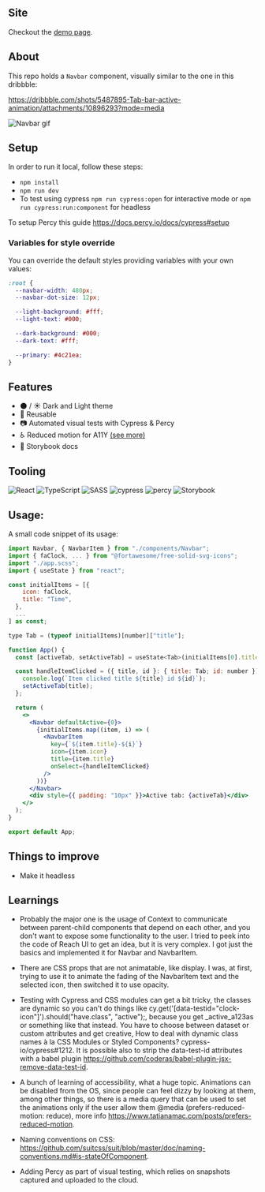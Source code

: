 <!-- README for NPM; the one for GitHub is in .github directory. -->

## Site

Checkout the [demo page](https://alexodan.github.io/navbar-challenge/).

## About

This repo holds a `Navbar` component, visually similar to the one in this dribbble:

https://dribbble.com/shots/5487895-Tab-bar-active-animation/attachments/10896293?mode=media

![Navbar gif](https://media0.giphy.com/media/v1.Y2lkPTc5MGI3NjExYjZ5MHpudjVoeHVnNTdpaDFheWRvZml3bG43M2FxdG9zNHcweWpyZiZlcD12MV9pbnRlcm5hbF9naWZfYnlfaWQmY3Q9Zw/qmHC2pILnevhCXbwq5/giphy.gif)

## Setup

In order to run it local, follow these steps:

- `npm install`
- `npm run dev`
- To test using cypress `npm run cypress:open` for interactive mode or `npm run cypress:run:component` for headless

To setup Percy this guide https://docs.percy.io/docs/cypress#setup

### Variables for style override

You can override the default styles providing variables with your own values:

```css
:root {
  --navbar-width: 480px;
  --navbar-dot-size: 12px;

  --light-background: #fff;
  --light-text: #000;

  --dark-background: #000;
  --dark-text: #fff;

  --primary: #4c21ea;
}
```

## Features

- 🌑 / ☀️ Dark and Light theme
- 🧱 Reusable
- 📷 Automated visual tests with Cypress & Percy
- ♿️ Reduced motion for A11Y [(see more)](https://www.tatianamac.com/posts/prefers-reduced-motion)
- 📑 Storybook docs

## Tooling

![React](https://img.shields.io/badge/react-%2320232a.svg?style=for-the-badge&logo=react&logoColor=%2361DAFB) ![TypeScript](https://img.shields.io/badge/typescript-%23007ACC.svg?style=for-the-badge&logo=typescript&logoColor=white)
![SASS](https://img.shields.io/badge/SASS-hotpink.svg?style=for-the-badge&logo=SASS&logoColor=white)
![cypress](https://img.shields.io/badge/-cypress-%23E5E5E5?style=for-the-badge&logo=cypress&logoColor=058a5e)
![percy](https://img.shields.io/badge/Percy-9E66BF.svg?style=for-the-badge&logo=Percy&logoColor=white)
![Storybook](https://img.shields.io/badge/Storybook-FF4785.svg?style=for-the-badge&logo=Storybook&logoColor=white)

## Usage:

A small code snippet of its usage:

```jsx
import Navbar, { NavbarItem } from "./components/Navbar";
import { faClock, ... } from "@fortawesome/free-solid-svg-icons";
import "./app.scss";
import { useState } from "react";

const initialItems = [{
    icon: faClock,
    title: "Time",
  },
  ...
] as const;

type Tab = (typeof initialItems)[number]["title"];

function App() {
  const [activeTab, setActiveTab] = useState<Tab>(initialItems[0].title);

  const handleItemClicked = ({ title, id }: { title: Tab; id: number }) => {
    console.log(`Item clicked title ${title} id ${id}`);
    setActiveTab(title);
  };

  return (
    <>
      <Navbar defaultActive={0}>
        {initialItems.map((item, i) => (
          <NavbarItem
            key={`${item.title}-${i}`}
            icon={item.icon}
            title={item.title}
            onSelect={handleItemClicked}
          />
        ))}
      </Navbar>
      <div style={{ padding: "10px" }}>Active tab: {activeTab}</div>
    </>
  );
}

export default App;
```

## Things to improve

- Make it headless

## Learnings

- Probably the major one is the usage of Context to communicate between parent-child components that depend on each other, and you don't want to expose some functionality to the user. I tried to peek into the code of Reach UI to get an idea, but it is very complex. I got just the basics and implemented it for Navbar and NavbarItem.

- There are CSS props that are not animatable, like display. I was, at first, trying to use it to animate the fading of the NavbarItem text and the selected icon, then switched it to use opacity.

- Testing with Cypress and CSS modules can get a bit tricky, the classes are dynamic so you can't do things like cy.get('[data-testid="clock-icon"]').should("have.class", "active");, because you get \_active_a123as or something like that instead. You have to choose between dataset or custom attributes and get creative, How to deal with dynamic class names à la CSS Modules or Styled Components? cypress-io/cypress#1212. It is possible also to strip the data-test-id attributes with a babel plugin https://github.com/coderas/babel-plugin-jsx-remove-data-test-id.

- A bunch of learning of accessibility, what a huge topic. Animations can be disabled from the OS, since people can feel dizzy by looking at them, among other things, so there is a media query that can be used to set the animations only if the user allow them @media (prefers-reduced-motion: reduce), more info https://www.tatianamac.com/posts/prefers-reduced-motion.

- Naming conventions on CSS: https://github.com/suitcss/suit/blob/master/doc/naming-conventions.md#is-stateOfComponent.

- Adding Percy as part of visual testing, which relies on snapshots captured and uploaded to the cloud.
